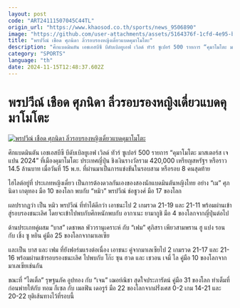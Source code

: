 ```yaml
---
layout: post
code: "ART24111507045C44TL"
origin_url: "https://www.khaosod.co.th/sports/news_9506890"
image: "https://github.com/user-attachments/assets/5164376f-1cfd-4e95-b540-ed9c895f0547"
title: "พรปวีณ์ เชือด ศุภนิดา ลิ่วรอบรองหญิงเดี่ยวแบดคุมาโมโตะ"
description: "ศึกแบดมินตัน เอชเอสบีซี บีดับเบิลยูเอฟ เวิลด์ ทัวร์ ซูเปอร์ 500 รายการ “คุมาโมโตะ มาสเตอร์ส เจแปน 2024” ที่เมืองคุมาโมโตะ ประเทศญี่ปุ่น ชิงเงินรางวัลรวม"
category: "SPORTS"
language: "th"
date: 2024-11-15T12:48:37.602Z
---
```


# พรปวีณ์ เชือด ศุภนิดา ลิ่วรอบรองหญิงเดี่ยวแบดคุมาโมโตะ

[![พรปวีณ์ เชือด ศุภนิดา ลิ่วรอบรองหญิงเดี่ยวแบดคุมาโมโตะ](https://www.khaosod.co.th/wpapp/uploads/2024/11/mew.jpg "พรปวีณ์ เชือด ศุภนิดา ลิ่วรอบรองหญิงเดี่ยวแบดคุมาโมโตะ")](https://www.khaosod.co.th/wpapp/uploads/2024/11/mew.jpg)

ศึกแบดมินตัน เอชเอสบีซี บีดับเบิลยูเอฟ เวิลด์ ทัวร์ ซูเปอร์ 500 รายการ “คุมาโมโตะ มาสเตอร์ส เจแปน 2024” ที่เมืองคุมาโมโตะ ประเทศญี่ปุ่น ชิงเงินรางวัลรวม 420,000 เหรียญสหรัฐฯ หรือราว 14.5 ล้านบาท เมื่อวันที่ 15 พ.ย. ที่ผ่านมาเป็นการแข่งขันในรอบสาม หรือรอบ 8 คนสุดท้าย

ไฮไลต์อยู่ที่ ประเภทหญิงเดี่ยว เป็นการต้องดวลกันเองของสองนักแบดมินตันหญิงไทย อย่าง “เม” ศุภนิดา เกตุทอง มือ 10 ของโลก พบกับ “หมิว” พรปวีณ์ ช่อชูวงศ์ มือ 17 ของโลก

ผลปรากฏว่า เป็น หมิว พรปวีณ์ ที่ทำได้ดีกว่า เอาชนะไป 2 เกมรวด 21-19 และ 21-11 พร้อมผ่านเข้าสู่รอบรองชนะเลิศ โดยจะเข้าไปพบกับศึกหนักพบกับ อากาเนะ ยามากูชิ มือ 4 ของโลกจากญี่ปุ่นต่อไป

ด้านประเภทคู่ผสม “บาส” เดชาพล พัววรานุเคราะห์ กับ “เฟม” ศุภิสรา เพียวสามพราน ฮู แปง รอน กับ เชิ้ง ซู หยิน คู่มือ 25 ของโลกจากมาเลเซีย

และเป็น บาส และ เฟม ที่ยังฟอร์มแรงต่อเนื่อง เอาชนะ คู่จากมาเลเซียไป 2 เกมรวด 21-17 และ 21-16 พร้อมผ่านเข้ารอบรองชนะเลิศ ไปพบกับ โก๊ะ ซุน ฮวด และ เชวอน เจมี่ ไล คู่มือ 10 ของโลกจากมาเลเซียเช่นกัน

ขณะที่ “ไตเติ้ล” รุษฐนภัค อูปทอง กับ “เจน” เฌอย์ณิชา สุดใจประภารัตน์ คู่มือ 31 ของโลก ทำเต็มที่ก่อนพ่ายให้กับ ทอม กีเซล กับ เมลฟิน เดอรูร์ มือ 22 ของโลกจากฝรั่งเศส 0-2 เกม 14-21 และ 20-22 ยุติเส้นทางไว้ที่รอบนี้